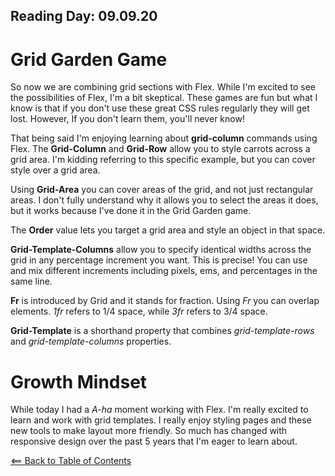 ## Reading Day: 09.09.20
# Grid Garden Game
So now we are combining grid sections with Flex. While I'm excited to see the possibilities of Flex, I'm a bit skeptical. These games are fun but what I know is that if you don't use these great CSS rules regularly they will get lost. However, If you don't learn them, you'll never know!

That being said I'm enjoying learning about **grid-column** commands using Flex. The **Grid-Column** and **Grid-Row** allow you to style carrots across a grid area. I'm kidding referring to this specific example, but you can cover style over a grid area. 

Using **Grid-Area** you can cover areas of the grid, and not just rectangular areas. I don't fully understand why it allows you to select the areas it does, but it works because I've done it in the Grid Garden game.

The **Order** value lets you target a grid area and style an object in that space.

**Grid-Template-Columns** allow you to specify identical widths across the grid in any percentage increment you want. This is precise! You can use and mix different increments including pixels, ems, and percentages in the same line.

**Fr** is introduced by Grid and it stands for fraction. Using *Fr* you can overlap elements. *1fr* refers to 1/4 space, while *3fr* refers to 3/4 space.

**Grid-Template** is a shorthand property that combines *grid-template-rows* and *grid-template-columns* properties. 

# Growth Mindset
While today I had a *A-ha* moment working with Flex. I'm really excited to learn and work with grid templates. I really enjoy styling pages and these new tools to make layout more friendly. So much has changed with responsive design over the past 5 years that I'm eager to learn about. 

[<== Back to Table of Contents](index.md)